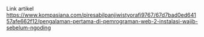 Link artikel
https://www.kompasiana.com/piresabilpanjiwistyorafi9767/67d7bad0ed64157afe662f12/pengalaman-pertama-di-pemrograman-web-2-instalasi-wajib-sebelum-ngoding
